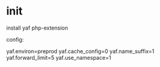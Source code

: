 # init

install yaf php-extension

config:

yaf.environ=preprod
yaf.cache_config=0
yaf.name_suffix=1
yaf.forward_limit=5
yaf.use_namespace=1